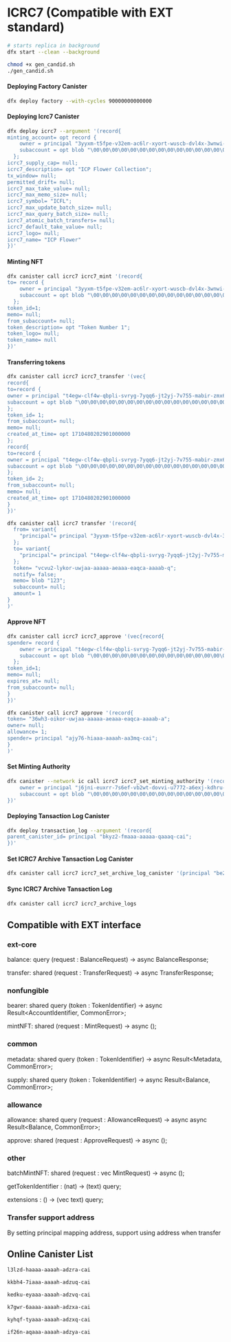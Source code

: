# ICRC7 (Compatible with EXT standard)

```bash
# starts replica in background
dfx start --clean --background

chmod +x gen_candid.sh
./gen_candid.sh
```

#### Deploying Factory Canister

```bash
dfx deploy factory --with-cycles 90000000000000
```

#### Deploying Icrc7 Canister

```bash
dfx deploy icrc7 --argument '(record{                                  
minting_account= opt record {
    owner = principal "3yyxm-t5fpe-v32em-ac6lr-xyort-wuscb-dvl4x-3wnwi-hqkyj-xortw-oqe";                                     
    subaccount = opt blob "\00\00\00\00\00\00\00\00\00\00\00\00\00\00\00\00\00\00\00\00\00\00\00\00\00\00\00\00\00\00\00\00";
  };                  
icrc7_supply_cap= null;
icrc7_description= opt "ICP Flower Collection";
tx_window= null;                        
permitted_drift= null;                  
icrc7_max_take_value= null;
icrc7_max_memo_size= null;
icrc7_symbol= "ICFL";
icrc7_max_update_batch_size= null;
icrc7_max_query_batch_size= null;
icrc7_atomic_batch_transfers= null;
icrc7_default_take_value= null;
icrc7_logo= null;
icrc7_name= "ICP Flower"
})'
```

#### Minting NFT

```bash
dfx canister call icrc7 icrc7_mint '(record{                                  
to= record {
    owner = principal "3yyxm-t5fpe-v32em-ac6lr-xyort-wuscb-dvl4x-3wnwi-hqkyj-xortw-oqe";                                     
    subaccount = opt blob "\00\00\00\00\00\00\00\00\00\00\00\00\00\00\00\00\00\00\00\00\00\00\00\00\00\00\00\00\00\00\00\00";
  };          
token_id=1;
memo= null;
from_subaccount= null;                  
token_description= opt "Token Number 1";
token_logo= null;
token_name= null
})'
```

#### Transferring tokens

```bash
dfx canister call icrc7 icrc7_transfer '(vec{
record{
to=record {
owner = principal "t4egw-clf4w-qbpli-svryg-7yqq6-jt2yj-7v755-mabir-zmx6i-vp4fr-fqe";
subaccount = opt blob "\00\00\00\00\00\00\00\00\00\00\00\00\00\00\00\00\00\00\00\00\00\00\00\00\00\00\00\00\00\00\00\00";
};
token_id= 1;
from_subaccount= null;
memo= null;
created_at_time= opt 1710480202901000000
};
record{
to=record {
owner = principal "t4egw-clf4w-qbpli-svryg-7yqq6-jt2yj-7v755-mabir-zmx6i-vp4fr-fqe";
subaccount = opt blob "\00\00\00\00\00\00\00\00\00\00\00\00\00\00\00\00\00\00\00\00\00\00\00\00\00\00\00\00\00\00\00\00";
};
token_id= 2;
from_subaccount= null;
memo= null;
created_at_time= opt 1710480202901000000
}
})'
```

```bash
dfx canister call icrc7 transfer '(record{
  from= variant{
    "principal"= principal "3yyxm-t5fpe-v32em-ac6lr-xyort-wuscb-dvl4x-3wnwi-hqkyj-xortw-oqe"
  };
  to= variant{
    "principal"= principal "t4egw-clf4w-qbpli-svryg-7yqq6-jt2yj-7v755-mabir-zmx6i-vp4fr-fqe"
  };
  token= "vcvu2-lykor-uwjaa-aaaaa-aeaaa-eaqca-aaaab-q";
  notify= false;
  memo= blob "123";
  subaccount= null;
  amount= 1
}
)'
```

#### Approve NFT

```bash
dfx canister call icrc7 icrc7_approve '(vec{record{                                  
spender= record {
    owner = principal "t4egw-clf4w-qbpli-svryg-7yqq6-jt2yj-7v755-mabir-zmx6i-vp4fr-fqe";                                     
    subaccount = opt blob "\00\00\00\00\00\00\00\00\00\00\00\00\00\00\00\00\00\00\00\00\00\00\00\00\00\00\00\00\00\00\00\00";
  };          
token_id=1;
memo= null;
expires_at= null;
from_subaccount= null;
}
})'
```

```bash
dfx canister call icrc7 approve '(record{
token= "36wh3-oikor-uwjaa-aaaaa-aeaaa-eaqca-aaaab-a";
owner= null;
allowance= 1;     
spender= principal "ajy76-hiaaa-aaaah-aa3mq-cai";
}
)'
```

#### Set Minting Authority

```bash
dfx canister --network ic call icrc7 icrc7_set_minting_authority '(record {
    owner = principal "j6jni-euxrr-7s6ef-vb2wt-dovvi-u7772-a6exj-kdhru-swdod-q3w44-uae";                                     
    subaccount = opt blob "\00\00\00\00\00\00\00\00\00\00\00\00\00\00\00\00\00\00\00\00\00\00\00\00\00\00\00\00\00\00\00\00";
})'
```

#### Deploying Tansaction Log Canister

```bash
dfx deploy transaction_log --argument '(record{                                  
parent_canister_id= principal "bkyz2-fmaaa-aaaaa-qaaaq-cai";
})'
```

#### Set ICRC7 Archive Tansaction Log Canister

```bash
dfx canister call icrc7 icrc7_set_archive_log_canister '(principal "be2us-64aaa-aaaaa-qaabq-cai")'
```

#### Sync ICRC7 Archive Tansaction Log

```bash
dfx canister call icrc7 icrc7_archive_logs
```

## Compatible with EXT interface

### ext-core

balance: query (request : BalanceRequest) -> async BalanceResponse;

transfer: shared (request : TransferRequest) -> async TransferResponse;

### nonfungible

bearer: shared query (token : TokenIdentifier) -> async Result<AccountIdentifier, CommonError>;

mintNFT: shared (request : MintRequest) -> async ();

### common

metadata: shared query (token : TokenIdentifier) -> async Result<Metadata, CommonError>;

supply: shared query (token : TokenIdentifier) -> async Result<Balance, CommonError>;

### allowance

allowance: shared query (request : AllowanceRequest) -> async async Result<Balance, CommonError>;

approve: shared (request : ApproveRequest) -> async ();

### other

batchMintNFT: shared (request : vec MintRequest) -> async ();

getTokenIdentifier : (nat) -> (text) query;

extensions : () -> (vec text) query;

### Transfer support address

By setting principal mapping address, support using address when transfer


## Online Canister List
```bash
l3lzd-haaaa-aaaah-adzra-cai

kkbh4-7iaaa-aaaah-adzuq-cai

kedku-eyaaa-aaaah-adzvq-cai

k7gwr-6aaaa-aaaah-adzxa-cai

kyhqf-tyaaa-aaaah-adzxq-cai

if26n-aqaaa-aaaah-adzya-cai
```
